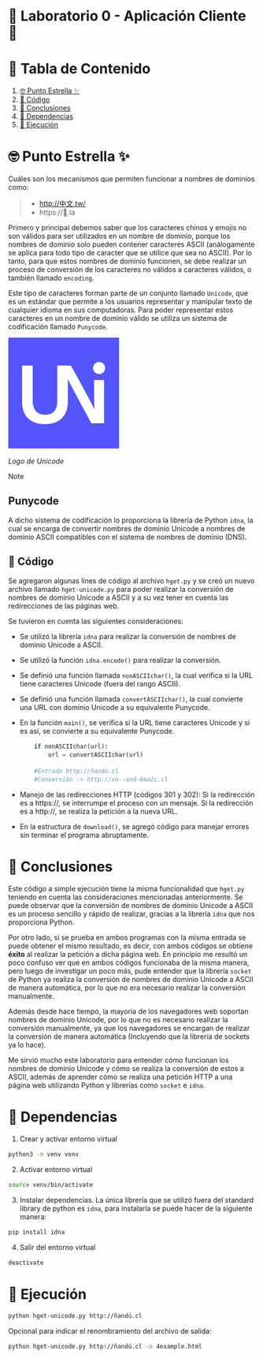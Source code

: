 # 🧪 Laboratorio 0 - Aplicación Cliente 👤

# 📝 Tabla de Contenido

1. [🤓 Punto Estrella ✨](#🤓-punto-estrella-✨)
2. [🐍 Código](#🐍-código)
3. [🫡 Conclusiones](#🫡-conclusiones)
4. [🔗 Dependencias](#🔗-dependencias)
5. [🏃 Ejecución](#🏃-ejecución)

# 🤓 Punto Estrella ✨

Cuáles son los mecanismos que permiten funcionar a nombres de dominios como:

> - http://中文.tw/
> - https://💩.la

Primero y principal debemos saber que los caracteres chinos y emojis no son válidos para ser utilizados en un nombre de dominio, porque los nombres de dominio solo pueden contener caracteres ASCII (análogamente se aplica para todo tipo de caracter que se utilice que sea no ASCII). Por lo tanto, para que estos nombres de dominio funcionen, se debe realizar un proceso de conversión de los caracteres no válidos a caracteres válidos, o también llamado `encoding`.

Este tipo de caracteres forman parte de un conjunto llamado `Unicode`, que es un estándar que permite a los usuarios representar y manipular texto de cualquier idioma en sus computadoras. Para poder representar estos caracteres en un nombre de dominio válido se utiliza un sistema de codificación llamado `Punycode`.

![img](./imgs/1.png)

_Logo de Unicode_

> [!NOTE]
>
> ## Punycode
>
> A dicho sistema de codificación lo proporciona la librería de Python `idna`, la cual
> se encarga de convertir nombres de dominio Unicode a nombres de dominio ASCII compatibles con el sistema de nombres de dominio (DNS).

## 🐍 Código

Se agregaron algunas línes de código al archivo `hget.py` y se creó un nuevo archivo llamado `hget-unicode.py` para poder realizar la conversión de nombres de dominio Unicode a ASCII y a su vez tener en cuenta las redirecciones de las páginas web.

Se tuvieron en cuenta las siguientes consideraciones:

- Se utilizó la librería `idna` para realizar la conversión de nombres de dominio Unicode a ASCII.
- Se utilizó la función `idna.encode()` para realizar la conversión.
- Se definió una función llamada `nonASCIIchar()`, la cual verifica si la URL tiene caracteres Unicode (fuera del rango ASCII).
- Se definió una función llamada `convertASCIIchar()`, la cual convierte una URL con dominio Unicode a su equivalente Punycode.
- En la función `main()`, se verifica si la URL tiene caracteres Unicode y si es así, se convierte a su equivalente Punycode.

  ```python
      if nonASCIIchar(url):
          url = convertASCIIchar(url)

      #Entrada http://ñandú.cl
      #Conversión -> http://xn--and-6ma2c.cl
  ```

- Manejo de las redirecciones HTTP (códigos 301 y 302): Si la redirección es a https://, se interrumpe el proceso con un mensaje. Si la redirección es a http://, se realiza la petición a la nueva URL.
- En la estructura de `download()`, se agregó código para manejar errores sin terminar el programa abruptamente.

# 🫡 Conclusiones

Este código a simple ejecución tiene la misma funcionalidad que `hget.py` teniendo en cuenta las consideraciones mencionadas anteriormente. Se puede observar que la conversión de nombres de dominio Unicode a ASCII es un proceso sencillo y rápido de realizar, gracias a la librería `idna` que nos proporciona Python.

Por otro lado, si se prueba en ambos programas con la misma entrada se puede obtener el mismo resultado, es decir, con ambos códigos se obtiene **éxito** al realizar la petición a dicha página web. En principio me resultó un poco confuso ver que en ambos códigos funcionaba de la misma manera, pero luego de investigar un poco más, pude entender que la librería `socket` de Python ya realiza la conversión de nombres de dominio Unicode a ASCII de manera automática, por lo que no era necesario realizar la conversión manualmente.

Además desde hace tiempo, la mayoría de los navegadores web soportan nombres de dominio Unicode, por lo que no es necesario realizar la conversión manualmente, ya que los navegadores se encargan de realizar la conversión de manera automática (Incluyendo que la librería de sockets ya lo hace).

Me sirvió mucho este laboratorio para entender cómo funcionan los nombres de dominio Unicode y cómo se realiza la conversión de estos a ASCII, además de aprender cómo se realiza una petición HTTP a una página web utilizando Python y librerías como `socket` e `idna`.

# 🔗 Dependencias

1. Crear y activar entorno virtual

```bash
python3 -m venv venv
```

2. Activar entorno virtual

```bash
source venv/bin/activate
```

3. Instalar dependencias. La única librería que se utilizó fuera del standard library de python es `idna`, para instalarla se puede hacer de la siguiente manera:

```bash
pip install idna
```

4. Salir del entorno virtual

```bash
deactivate
```

# 🏃 Ejecución

```bash
python hget-unicode.py http://ñandú.cl
```

Opcional para indicar el renombramiento del archivo de salida:

```bash
python hget-unicode.py http://ñandú.cl -o 4example.html
```
